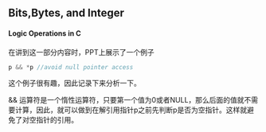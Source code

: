 ## Bits,Bytes, and Integer

#### Logic Operations in C

在讲到这一部分内容时，PPT上展示了一个例子

```c
p && *p //avoid null pointer access
```

这个例子很有趣，因此记录下来分析一下。

&& 运算符是一个惰性运算符，只要第一个值为0或者NULL，那么后面的值就不需要计算，因此，就可以做到在解引用指针p之前先判断p是否为空指针。这样就避免了对空指针的引用。

